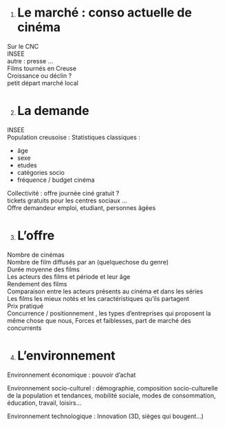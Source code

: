 1. # Le marché : conso actuelle de cinéma

Sur le CNC  
INSEE  
autre : presse …  
Films tournés en Creuse  
Croissance ou déclin ?   
petit départ marché local

2. # La demande

INSEE  
Population creusoise : Statistiques classiques : 

* âge  
* sexe  
* etudes  
* catégories socio  
* fréquence / budget cinéma

Collectivité : offre journée ciné gratuit ?   
tickets gratuits pour les centres sociaux …  
Offre demandeur emploi, etudiant, personnes âgées

3. # L’offre

Nombre de cinémas   
Nombre de film diffusés par an (quelquechose du genre)  
Durée moyenne des films  
Les acteurs des films et période et leur âge   
Rendement des films  
Comparaison entre les acteurs présents au cinéma et dans les séries  
Les films les mieux notés et les caractéristiques qu’ils partagent  
Prix pratiqué  
Concurrence / positionnement , les types d’entreprises qui proposent la même chose que nous, Forces et faiblesses, part de marché des concurrents

4. # L’environnement

Environnement économique : pouvoir d’achat

Environnement socio-culturel : démographie, composition socio-culturelle de la population et tendances, mobilité sociale, modes de consommation, éducation, travail, loisirs…

Environnement technologique : Innovation (3D, sièges qui bougent…)